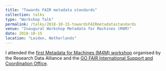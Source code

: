 ```yaml
---
title: "Towards FAIR metadata standards"
collection: talks
type: "Workshop Talk"
permalink: /talks/2018-10-15-towardsFAIRmetadatastandards
venue: "Inaugural Workshop Metadata for Machines (M4M)"
date: 2018-10-15
location: "Leiden, Netherlands"
---
```


I attended the <a href="https://www.go-fair.org/events/m4m-workshop/">first Metadata for Machines (M4M) workshop</a> organised by the Research Data Alliance and the <a href="https://www.go-fair.org">GO FAIR International Support and Coordination Office</a>.
